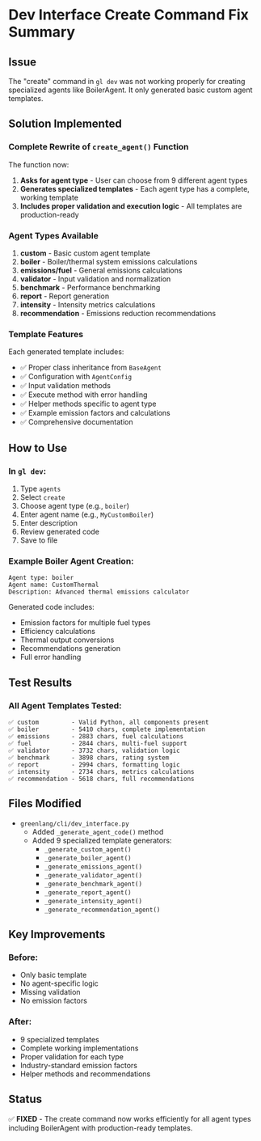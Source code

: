 # Dev Interface Create Command Fix Summary

## Issue
The "create" command in `gl dev` was not working properly for creating specialized agents like BoilerAgent. It only generated basic custom agent templates.

## Solution Implemented

### Complete Rewrite of `create_agent()` Function
The function now:
1. **Asks for agent type** - User can choose from 9 different agent types
2. **Generates specialized templates** - Each agent type has a complete, working template
3. **Includes proper validation and execution logic** - All templates are production-ready

### Agent Types Available

1. **custom** - Basic custom agent template
2. **boiler** - Boiler/thermal system emissions calculations
3. **emissions/fuel** - General emissions calculations
4. **validator** - Input validation and normalization
5. **benchmark** - Performance benchmarking
6. **report** - Report generation
7. **intensity** - Intensity metrics calculations
8. **recommendation** - Emissions reduction recommendations

### Template Features

Each generated template includes:
- ✅ Proper class inheritance from `BaseAgent`
- ✅ Configuration with `AgentConfig`
- ✅ Input validation methods
- ✅ Execute method with error handling
- ✅ Helper methods specific to agent type
- ✅ Example emission factors and calculations
- ✅ Comprehensive documentation

## How to Use

### In `gl dev`:
1. Type `agents`
2. Select `create`
3. Choose agent type (e.g., `boiler`)
4. Enter agent name (e.g., `MyCustomBoiler`)
5. Enter description
6. Review generated code
7. Save to file

### Example Boiler Agent Creation:
```
Agent type: boiler
Agent name: CustomThermal
Description: Advanced thermal emissions calculator
```

Generated code includes:
- Emission factors for multiple fuel types
- Efficiency calculations
- Thermal output conversions
- Recommendations generation
- Full error handling

## Test Results

### All Agent Templates Tested:
```
✅ custom         - Valid Python, all components present
✅ boiler         - 5410 chars, complete implementation
✅ emissions      - 2883 chars, fuel calculations
✅ fuel           - 2844 chars, multi-fuel support
✅ validator      - 3732 chars, validation logic
✅ benchmark      - 3898 chars, rating system
✅ report         - 2994 chars, formatting logic
✅ intensity      - 2734 chars, metrics calculations
✅ recommendation - 5618 chars, full recommendations
```

## Files Modified
- `greenlang/cli/dev_interface.py`
  - Added `_generate_agent_code()` method
  - Added 9 specialized template generators:
    - `_generate_custom_agent()`
    - `_generate_boiler_agent()`
    - `_generate_emissions_agent()`
    - `_generate_validator_agent()`
    - `_generate_benchmark_agent()`
    - `_generate_report_agent()`
    - `_generate_intensity_agent()`
    - `_generate_recommendation_agent()`

## Key Improvements

### Before:
- Only basic template
- No agent-specific logic
- Missing validation
- No emission factors

### After:
- 9 specialized templates
- Complete working implementations
- Proper validation for each type
- Industry-standard emission factors
- Helper methods and recommendations

## Status
✅ **FIXED** - The create command now works efficiently for all agent types including BoilerAgent with production-ready templates.